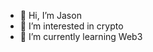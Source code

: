 - 👋 Hi, I’m Jason
- 👀 I’m interested in crypto
- 🌱 I’m currently learning Web3

<!---
Jason5951/Jason5951 is a ✨ special ✨ repository because its `README.md` (this file) appears on your GitHub profile.
You can click the Preview link to take a look at your changes.
--->

